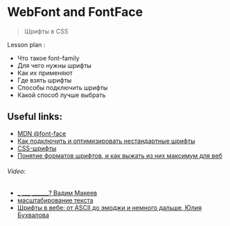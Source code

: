 ﻿# WebFont and FontFace
> Шрифты в CSS

Lesson plan :
+ Что такое font-family
+ Для чего нужны шрифты 
+ Как их применяют
+ Где взять шрифты
+ Способы подключить шрифты
+ Какой способ лучше выбрать


## Useful links:
+ [MDN @font-face](https://developer.mozilla.org/ru/docs/Web/CSS/@font-face)
+ [Как подключить и оптимизировать нестандартные шрифты](https://htmlacademy.ru/blog/boost/tutorial/fonts-loading)
+ [CSS-шрифты](https://html5book.ru/css-shrifty/)
+ [Понятие форматов шрифтов, и как выжать из них максимум для веб](https://webformyself.com/ponyatie-formatov-shriftov-i-kak-vyzhat-iz-nix-maksimum-dlya-veb/)


###### Video:
+ [_ ___ ______? Вадим Макеев](https://youtu.be/uI3Q5m9xkkw)
+ [масштабирование текста](https://youtu.be/cO2-zYzjyD0)
+ [Шрифты в вебе: от ASCII до эмоджи и немного дальше, Юлия Бухвалова](https://youtu.be/DCUsj_gNbxs)
